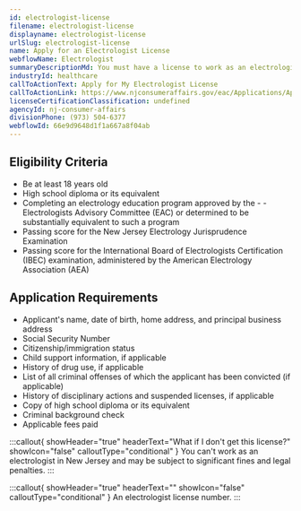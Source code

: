 ```yaml
---
id: electrologist-license
filename: electrologist-license
displayname: electrologist-license
urlSlug: electrologist-license
name: Apply for an Electrologist License
webflowName: Electrologist
summaryDescriptionMd: You must have a license to work as an electrologist in New Jersey.
industryId: healthcare
callToActionText: Apply for My Electrologist License
callToActionLink: https://www.njconsumeraffairs.gov/eac/Applications/Application-for-Licensure-as-an-Electrologist.pdf
licenseCertificationClassification: undefined
agencyId: nj-consumer-affairs
divisionPhone: (973) 504-6377
webflowId: 66e9d9648d1f1a667a8f04ab
---
```


## Eligibility Criteria

- Be at least 18 years old
- High school diploma or its equivalent
- Completing an electrology education program approved by the - - Electrologists Advisory Committee (EAC) or determined to be substantially equivalent to such a program
- Passing score for the New Jersey Electrology Jurisprudence Examination
- Passing score for the International Board of Electrologists Certification (IBEC) examination, administered by the American Electrology Association (AEA)

## Application Requirements

- Applicant's name, date of birth, home address, and principal business address
- Social Security Number
- Citizenship/immigration status
- Child support information, if applicable
- History of drug use, if applicable
- List of all criminal offenses of which the applicant has been convicted (if applicable)
- History of disciplinary actions and suspended licenses, if applicable
- Copy of high school diploma or its equivalent
- Criminal background check
- Applicable fees paid

:::callout{ showHeader="true" headerText="What if I don't get this license?" showIcon="false" calloutType="conditional" }
You can't work as an electrologist in New Jersey and may be subject to significant fines and legal penalties.
:::

:::callout{ showHeader="true" headerText="" showIcon="false" calloutType="conditional" }
An electrologist license number.
:::
